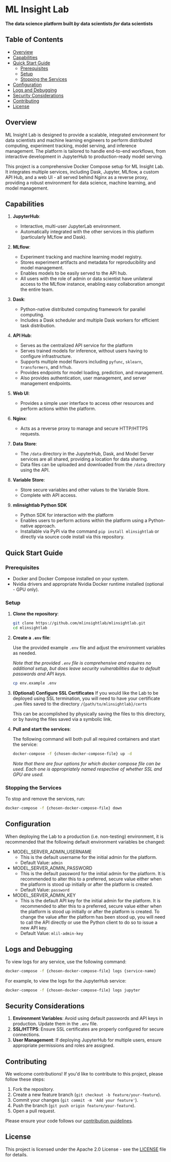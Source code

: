 # ML Insight Lab

**The data science platform built *by* data scientists *for* data scientists**

## Table of Contents

- [Overview](#overview)
- [Capabilities](#capabilities)
- [Quick Start Guide](#quick-start-guide)
  - [Prerequisites](#prerequisites)
  - [Setup](#setup)
  - [Stopping the Services](#stopping-the-services)
- [Configuration](#configuration)
- [Logs and Debugging](#logs-and-debugging)
- [Security Considerations](#security-considerations)
- [Contributing](#contributing)
- [License](#license)

## Overview

ML Insight Lab is designed to provide a scalable, integrated environment for data scientists and machine learning engineers to perform distributed computing, experiment tracking, model serving, and inference management. The platform is tailored to handle end-to-end workflows, from interactive development in JupyterHub to production-ready model serving.

This project is a comprehensive Docker Compose setup for ML Insight Lab. It integrates multiple services, including Dask, Jupyter, MLflow, a custom API Hub, and a web UI - all served behind Nginx as a reverse proxy, providing a robust environment for data science, machine learning, and model management.


## Capabilities

1. **JupyterHub**:
   - Interactive, multi-user JupyterLab environment.
   - Automatically integrated with the other services in this platform (particularly MLflow and Dask).

2. **MLflow**:
   - Experiment tracking and machine learning model registry.
   - Stores experiment artifacts and metadata for reproducibility and model management.
   - Enables models to be easily served to the API hub.
   - All users with the role of admin or data scientist have unilateral access to the MLflow instance, enabling easy collaboration amongst the entire team.

3. **Dask**:
   - Python-native distributed computing framework for parallel computing.
   - Includes a Dask scheduler and multiple Dask workers for efficient task distribution.

4. **API Hub**:
   - Serves as the centralized API service for the platform
   - Serves trained models for inference, without users having to configure infrastructure.
   - Supports multiple model flavors including `pyfunc`, `sklearn`, `transformers`, and `hfhub`.
   - Provides endpoints for model loading, prediction, and management.
   - Also provides authentication, user management, and server management endpoints.

5. **Web UI**:
   - Provides a simple user interface to access other resources and perform actions within the platform.

6. **Nginx**:
   - Acts as a reverse proxy to manage and secure HTTP/HTTPS requests.

7. **Data Store**:
   - The `/data` directory in the JupyterHub, Dask, and Model Server services are all shared, providing a location for data sharing.
   - Data files can be uploaded and downloaded from the `/data` directory using the API.

8. **Variable Store**:
   - Store secure variables and other values to the Variable Store.
   - Complete with API access.

9. **mlinsightlab Python SDK**
   - Python SDK for interaction with the platform
   - Enables users to perform actions within the platform using a Python-native approach.
   - Installable via PyPi via the command `pip install mlinsightlab` or directly via source code install via this repository.

## Quick Start Guide

### Prerequisites

- Docker and Docker Compose installed on your system.
- Nvidia drivers and appropriate Nvidia Docker runtime installed (optional - GPU only).

### Setup

1. **Clone the repository**:

    ```bash
    git clone https://github.com/mlinsightlab/mlinsightlab.git
    cd mlinsightlab
    ```

2. **Create a `.env` file**:

    Use the provided example `.env` file and adjust the environment variables as needed.

    *Note that the provided `.env` file is comprehensive and requires no additional setup, but does leave security vulnerabilities due to default passwords and API keys.*

    ```bash
    cp env.example .env
    ```

3. **(Optional) Configure SSL Certificates**
   If you would like the Lab to be deployed using SSL termination, you will need to have your certificate `.pem` files saved to the directory `/{path/to/mlinsightlab}/certs`

   This can be accomplished by physically saving the files to this directory, or by having the files saved via a symbolic link.

4. **Pull and start the services**:

    The following command will both pull all required containers and start the service:

    ```bash
    docker-compose -f {chosen-docker-compose-file} up -d
    ```

    *Note that there are four options for which docker compose file can be used. Each one is appropriately named respective of whether SSL and GPU are used.*

### Stopping the Services

To stop and remove the services, run:

```bash
docker-compose -f {chosen-docker-compose-file} down
```

## Configuration

When deploying the Lab to a production (i.e. non-testing) environment, it is recommended that the following default environment variables be changed:

- MODEL_SERVER_ADMIN_USERNAME
   - This is the default username for the initial admin for the platform.
   - Default Value: `admin`
- MODEL_SERVER_ADMIN_PASSWORD
   - This is the default password for the initial admin for the platform. It is recommended to alter this to a preferred, secure value either when the platform is stood up initially or after the platform is created.
   - Default Value: `password`
- MODEL_SERVER_ADMIN_KEY
   - This is the default API key for the initial admin for the platform. It is recommended to alter this to a preferred, secure value either when the platform is stood up initially or after the platform is created. To change the value after the platform has been stood up, you will need to call the API directly or use the Python client to do so to issue a new API key.
   - Default Value: `mlil-admin-key`

## Logs and Debugging

To view logs for any service, use the following command:

```bash
docker-compose -f {chosen-docker-compose-file} logs {service-name}
```

For example, to view the logs for the JupyterHub service:

```bash
docker-compose -f {chosen-docker-compose-file} logs jupyter
```

## Security Considerations

1. **Environment Variables**: Avoid using default passwords and API keys in production. Update them in the `.env` file.
2. **SSL/HTTPS**: Ensure SSL certificates are properly configured for secure connections.
3. **User Management**: If deploying JupyterHub for multiple users, ensure appropriate permissions and roles are assigned.

## Contributing

We welcome contributions! If you'd like to contribute to this project, please follow these steps:

1. Fork the repository.
2. Create a new feature branch (`git checkout -b feature/your-feature`).
3. Commit your changes (`git commit -m 'Add your feature'`).
4. Push the branch (`git push origin feature/your-feature`).
5. Open a pull request.

Please ensure your code follows our [contribution guidelines](CONTRIBUTING.md).

## License

This project is licensed under the Apache 2.0 License - see the [LICENSE](LICENSE) file for details.
